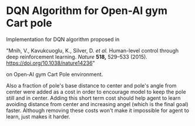 # DQN Algorithm for Open-AI gym Cart pole
Implementation for DQN algorithm proposed in 

"Mnih, V., Kavukcuoglu, K., Silver, D. *et al.* Human-level control through deep reinforcement learning.                    *Nature* **518,** 529–533 (2015). https://doi.org/10.1038/nature14236"

on Open-AI gym Cart Pole environment.

Also a fraction of pole's base distance to center and pole's angle from center were added as a cost in order to encourage model to keep the pole still and in center. Adding this short term cost should help agent to learn avoiding distance from center and increasing angel (which is the final goal) faster. Although removing these costs won't make it impossible for agent to learn, just makes it harder.